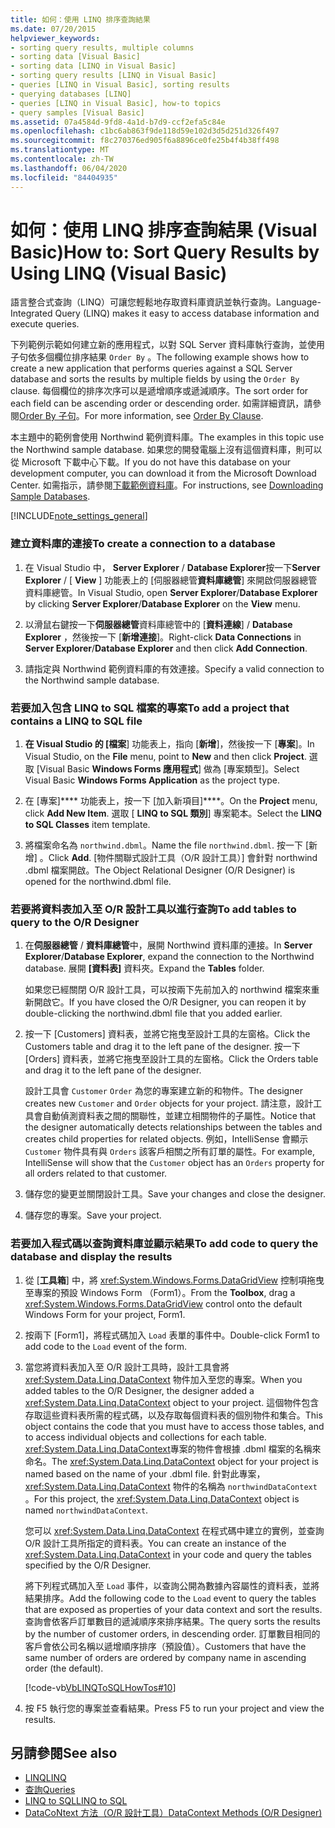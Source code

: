 ```yaml
---
title: 如何：使用 LINQ 排序查詢結果
ms.date: 07/20/2015
helpviewer_keywords:
- sorting query results, multiple columns
- sorting data [Visual Basic]
- sorting data [LINQ in Visual Basic]
- sorting query results [LINQ in Visual Basic]
- queries [LINQ in Visual Basic], sorting results
- querying databases [LINQ]
- queries [LINQ in Visual Basic], how-to topics
- query samples [Visual Basic]
ms.assetid: 07a4584d-9fd8-4a1d-b7d9-ccf2efa5c84e
ms.openlocfilehash: c1bc6ab863f9de118d59e102d3d5d251d326f497
ms.sourcegitcommit: f8c270376ed905f6a8896ce0fe25b4f4b38ff498
ms.translationtype: MT
ms.contentlocale: zh-TW
ms.lasthandoff: 06/04/2020
ms.locfileid: "84404935"
---
```

# <a name="how-to-sort-query-results-by-using-linq-visual-basic"></a><span data-ttu-id="0b200-102">如何：使用 LINQ 排序查詢結果 (Visual Basic)</span><span class="sxs-lookup"><span data-stu-id="0b200-102">How to: Sort Query Results by Using LINQ (Visual Basic)</span></span>
<span data-ttu-id="0b200-103">語言整合式查詢（LINQ）可讓您輕鬆地存取資料庫資訊並執行查詢。</span><span class="sxs-lookup"><span data-stu-id="0b200-103">Language-Integrated Query (LINQ) makes it easy to access database information and execute queries.</span></span>  
  
 <span data-ttu-id="0b200-104">下列範例示範如何建立新的應用程式，以對 SQL Server 資料庫執行查詢，並使用子句依多個欄位排序結果 `Order By` 。</span><span class="sxs-lookup"><span data-stu-id="0b200-104">The following example shows how to create a new application that performs queries against a SQL Server database and sorts the results by multiple fields by using the `Order By` clause.</span></span> <span data-ttu-id="0b200-105">每個欄位的排序次序可以是遞增順序或遞減順序。</span><span class="sxs-lookup"><span data-stu-id="0b200-105">The sort order for each field can be ascending order or descending order.</span></span> <span data-ttu-id="0b200-106">如需詳細資訊，請參閱[Order By 子句](../../../language-reference/queries/order-by-clause.md)。</span><span class="sxs-lookup"><span data-stu-id="0b200-106">For more information, see [Order By Clause](../../../language-reference/queries/order-by-clause.md).</span></span>  
  
 <span data-ttu-id="0b200-107">本主題中的範例會使用 Northwind 範例資料庫。</span><span class="sxs-lookup"><span data-stu-id="0b200-107">The examples in this topic use the Northwind sample database.</span></span> <span data-ttu-id="0b200-108">如果您的開發電腦上沒有這個資料庫，則可以從 Microsoft 下載中心下載。</span><span class="sxs-lookup"><span data-stu-id="0b200-108">If you do not have this database on your development computer, you can download it from the Microsoft Download Center.</span></span> <span data-ttu-id="0b200-109">如需指示，請參閱[下載範例資料庫](../../../../framework/data/adonet/sql/linq/downloading-sample-databases.md)。</span><span class="sxs-lookup"><span data-stu-id="0b200-109">For instructions, see [Downloading Sample Databases](../../../../framework/data/adonet/sql/linq/downloading-sample-databases.md).</span></span>  
  
[!INCLUDE[note_settings_general](~/includes/note-settings-general-md.md)]  
  
### <a name="to-create-a-connection-to-a-database"></a><span data-ttu-id="0b200-110">建立資料庫的連接</span><span class="sxs-lookup"><span data-stu-id="0b200-110">To create a connection to a database</span></span>  
  
1. <span data-ttu-id="0b200-111">在 Visual Studio 中， **Server Explorer** / **Database Explorer**按一下**Server Explorer** / [ **View** ] 功能表上的 [伺服器總管**資料庫總管**] 來開啟伺服器總管資料庫總管。</span><span class="sxs-lookup"><span data-stu-id="0b200-111">In Visual Studio, open **Server Explorer**/**Database Explorer** by clicking **Server Explorer**/**Database Explorer** on the **View** menu.</span></span>  
  
2. <span data-ttu-id="0b200-112">以滑鼠右鍵按一下**伺服器總管**資料庫總管中的 [**資料連線**] / **Database Explorer** ，然後按一下 [**新增連接**]。</span><span class="sxs-lookup"><span data-stu-id="0b200-112">Right-click **Data Connections** in **Server Explorer**/**Database Explorer** and then click **Add Connection**.</span></span>  
  
3. <span data-ttu-id="0b200-113">請指定與 Northwind 範例資料庫的有效連接。</span><span class="sxs-lookup"><span data-stu-id="0b200-113">Specify a valid connection to the Northwind sample database.</span></span>  
  
### <a name="to-add-a-project-that-contains-a-linq-to-sql-file"></a><span data-ttu-id="0b200-114">若要加入包含 LINQ to SQL 檔案的專案</span><span class="sxs-lookup"><span data-stu-id="0b200-114">To add a project that contains a LINQ to SQL file</span></span>  
  
1. <span data-ttu-id="0b200-115">**在 Visual Studio 的 [檔案**] 功能表上，指向 [**新增**]，然後按一下 [**專案**]。</span><span class="sxs-lookup"><span data-stu-id="0b200-115">In Visual Studio, on the **File** menu, point to **New** and then click **Project**.</span></span> <span data-ttu-id="0b200-116">選取 [Visual Basic **Windows Forms 應用程式**] 做為 [專案類型]。</span><span class="sxs-lookup"><span data-stu-id="0b200-116">Select Visual Basic **Windows Forms Application** as the project type.</span></span>  
  
2. <span data-ttu-id="0b200-117">在 [專案]\*\*\*\* 功能表上，按一下 [加入新項目]\*\*\*\*。</span><span class="sxs-lookup"><span data-stu-id="0b200-117">On the **Project** menu, click **Add New Item**.</span></span> <span data-ttu-id="0b200-118">選取 [ **LINQ to SQL 類別**] 專案範本。</span><span class="sxs-lookup"><span data-stu-id="0b200-118">Select the **LINQ to SQL Classes** item template.</span></span>  
  
3. <span data-ttu-id="0b200-119">將檔案命名為 `northwind.dbml`。</span><span class="sxs-lookup"><span data-stu-id="0b200-119">Name the file `northwind.dbml`.</span></span> <span data-ttu-id="0b200-120">按一下 [新增] 。</span><span class="sxs-lookup"><span data-stu-id="0b200-120">Click **Add**.</span></span> <span data-ttu-id="0b200-121">[物件關聯式設計工具（O/R 設計工具）] 會針對 northwind .dbml 檔案開啟。</span><span class="sxs-lookup"><span data-stu-id="0b200-121">The Object Relational Designer (O/R Designer) is opened for the northwind.dbml file.</span></span>  
  
### <a name="to-add-tables-to-query-to-the-or-designer"></a><span data-ttu-id="0b200-122">若要將資料表加入至 O/R 設計工具以進行查詢</span><span class="sxs-lookup"><span data-stu-id="0b200-122">To add tables to query to the O/R Designer</span></span>  
  
1. <span data-ttu-id="0b200-123">在**伺服器總管** / **資料庫總管**中，展開 Northwind 資料庫的連接。</span><span class="sxs-lookup"><span data-stu-id="0b200-123">In **Server Explorer**/**Database Explorer**, expand the connection to the Northwind database.</span></span> <span data-ttu-id="0b200-124">展開 **[資料表]** 資料夾。</span><span class="sxs-lookup"><span data-stu-id="0b200-124">Expand the **Tables** folder.</span></span>  
  
     <span data-ttu-id="0b200-125">如果您已經關閉 O/R 設計工具，可以按兩下先前加入的 northwind 檔案來重新開啟它。</span><span class="sxs-lookup"><span data-stu-id="0b200-125">If you have closed the O/R Designer, you can reopen it by double-clicking the northwind.dbml file that you added earlier.</span></span>  
  
2. <span data-ttu-id="0b200-126">按一下 [Customers] 資料表，並將它拖曳至設計工具的左窗格。</span><span class="sxs-lookup"><span data-stu-id="0b200-126">Click the Customers table and drag it to the left pane of the designer.</span></span> <span data-ttu-id="0b200-127">按一下 [Orders] 資料表，並將它拖曳至設計工具的左窗格。</span><span class="sxs-lookup"><span data-stu-id="0b200-127">Click the Orders table and drag it to the left pane of the designer.</span></span>  
  
     <span data-ttu-id="0b200-128">設計工具會 `Customer` `Order` 為您的專案建立新的和物件。</span><span class="sxs-lookup"><span data-stu-id="0b200-128">The designer creates new `Customer` and `Order` objects for your project.</span></span> <span data-ttu-id="0b200-129">請注意，設計工具會自動偵測資料表之間的關聯性，並建立相關物件的子屬性。</span><span class="sxs-lookup"><span data-stu-id="0b200-129">Notice that the designer automatically detects relationships between the tables and creates child properties for related objects.</span></span> <span data-ttu-id="0b200-130">例如，IntelliSense 會顯示 `Customer` 物件具有與 `Orders` 該客戶相關之所有訂單的屬性。</span><span class="sxs-lookup"><span data-stu-id="0b200-130">For example, IntelliSense will show that the `Customer` object has an `Orders` property for all orders related to that customer.</span></span>  
  
3. <span data-ttu-id="0b200-131">儲存您的變更並關閉設計工具。</span><span class="sxs-lookup"><span data-stu-id="0b200-131">Save your changes and close the designer.</span></span>  
  
4. <span data-ttu-id="0b200-132">儲存您的專案。</span><span class="sxs-lookup"><span data-stu-id="0b200-132">Save your project.</span></span>  
  
### <a name="to-add-code-to-query-the-database-and-display-the-results"></a><span data-ttu-id="0b200-133">若要加入程式碼以查詢資料庫並顯示結果</span><span class="sxs-lookup"><span data-stu-id="0b200-133">To add code to query the database and display the results</span></span>  
  
1. <span data-ttu-id="0b200-134">從 [**工具箱**] 中，將 <xref:System.Windows.Forms.DataGridView> 控制項拖曳至專案的預設 Windows Form （Form1）。</span><span class="sxs-lookup"><span data-stu-id="0b200-134">From the **Toolbox**, drag a <xref:System.Windows.Forms.DataGridView> control onto the default Windows Form for your project, Form1.</span></span>  
  
2. <span data-ttu-id="0b200-135">按兩下 [Form1]，將程式碼加入 `Load` 表單的事件中。</span><span class="sxs-lookup"><span data-stu-id="0b200-135">Double-click Form1 to add code to the `Load` event of the form.</span></span>  
  
3. <span data-ttu-id="0b200-136">當您將資料表加入至 O/R 設計工具時，設計工具會將 <xref:System.Data.Linq.DataContext> 物件加入至您的專案。</span><span class="sxs-lookup"><span data-stu-id="0b200-136">When you added tables to the O/R Designer, the designer added a <xref:System.Data.Linq.DataContext> object to your project.</span></span> <span data-ttu-id="0b200-137">這個物件包含存取這些資料表所需的程式碼，以及存取每個資料表的個別物件和集合。</span><span class="sxs-lookup"><span data-stu-id="0b200-137">This object contains the code that you must have to access those tables, and to access individual objects and collections for each table.</span></span> <span data-ttu-id="0b200-138"><xref:System.Data.Linq.DataContext>專案的物件會根據 .dbml 檔案的名稱來命名。</span><span class="sxs-lookup"><span data-stu-id="0b200-138">The <xref:System.Data.Linq.DataContext> object for your project is named based on the name of your .dbml file.</span></span> <span data-ttu-id="0b200-139">針對此專案， <xref:System.Data.Linq.DataContext> 物件的名稱為 `northwindDataContext` 。</span><span class="sxs-lookup"><span data-stu-id="0b200-139">For this project, the <xref:System.Data.Linq.DataContext> object is named `northwindDataContext`.</span></span>  
  
     <span data-ttu-id="0b200-140">您可以 <xref:System.Data.Linq.DataContext> 在程式碼中建立的實例，並查詢 O/R 設計工具所指定的資料表。</span><span class="sxs-lookup"><span data-stu-id="0b200-140">You can create an instance of the <xref:System.Data.Linq.DataContext> in your code and query the tables specified by the O/R Designer.</span></span>  
  
     <span data-ttu-id="0b200-141">將下列程式碼加入至 `Load` 事件，以查詢公開為數據內容屬性的資料表，並將結果排序。</span><span class="sxs-lookup"><span data-stu-id="0b200-141">Add the following code to the `Load` event to query the tables that are exposed as properties of your data context and sort the results.</span></span> <span data-ttu-id="0b200-142">查詢會依客戶訂單數目的遞減順序來排序結果。</span><span class="sxs-lookup"><span data-stu-id="0b200-142">The query sorts the results by the number of customer orders, in descending order.</span></span> <span data-ttu-id="0b200-143">訂單數目相同的客戶會依公司名稱以遞增順序排序（預設值）。</span><span class="sxs-lookup"><span data-stu-id="0b200-143">Customers that have the same number of orders are ordered by company name in ascending order (the default).</span></span>  
  
     [!code-vb[VbLINQToSQLHowTos#10](~/samples/snippets/visualbasic/VS_Snippets_VBCSharp/VbLINQtoSQLHowTos/VB/Form4.vb#10)]  
  
4. <span data-ttu-id="0b200-144">按 F5 執行您的專案並查看結果。</span><span class="sxs-lookup"><span data-stu-id="0b200-144">Press F5 to run your project and view the results.</span></span>  
  
## <a name="see-also"></a><span data-ttu-id="0b200-145">另請參閱</span><span class="sxs-lookup"><span data-stu-id="0b200-145">See also</span></span>

- [<span data-ttu-id="0b200-146">LINQ</span><span class="sxs-lookup"><span data-stu-id="0b200-146">LINQ</span></span>](index.md)
- [<span data-ttu-id="0b200-147">查詢</span><span class="sxs-lookup"><span data-stu-id="0b200-147">Queries</span></span>](../../../language-reference/queries/index.md)
- [<span data-ttu-id="0b200-148">LINQ to SQL</span><span class="sxs-lookup"><span data-stu-id="0b200-148">LINQ to SQL</span></span>](../../../../framework/data/adonet/sql/linq/index.md)
- [<span data-ttu-id="0b200-149">DataCoNtext 方法（O/R 設計工具）</span><span class="sxs-lookup"><span data-stu-id="0b200-149">DataContext Methods (O/R Designer)</span></span>](/visualstudio/data-tools/datacontext-methods-o-r-designer)
